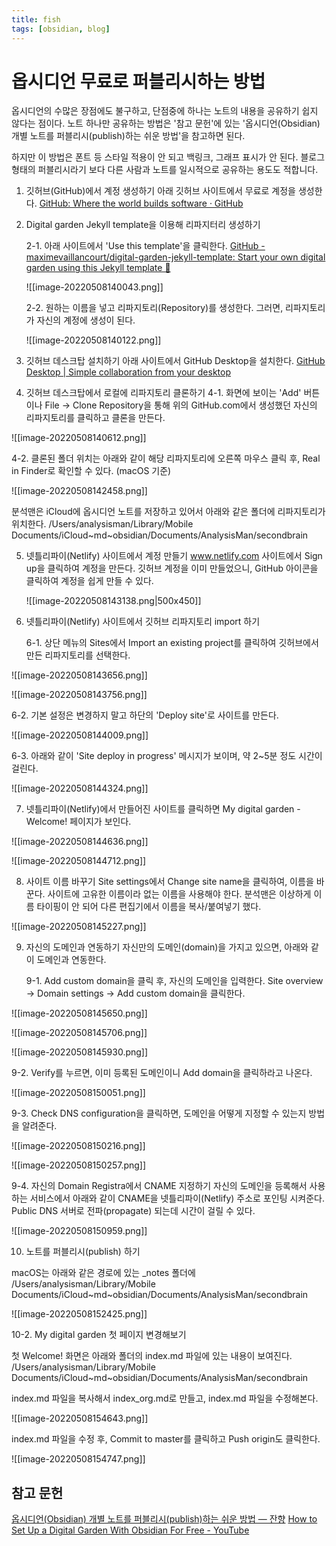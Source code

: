 ```yaml
---
title: fish
tags: [obsidian, blog]
---
```


# 옵시디언 무료로 퍼블리시하는 방법

옵시디언의 수많은 장점에도 불구하고, 단점중에 하나는 노트의 내용을 공유하기 쉽지 않다는 점이다. 노트 하나만 공유하는 방법은 '참고 문헌'에 있는 '옵시디언(Obsidian) 개별 노트를 퍼블리시(publish)하는 쉬운 방법'을 참고하면 된다.

하지만 이 방법은 폰트 등 스타일 적용이 안 되고 백링크, 그래프 표시가 안 된다. 블로그 형태의 퍼블리시라기 보다 다른 사람과 노트를 일시적으로 공유하는 용도도 적합니다.
  
1. 깃허브(GitHub)에서 계정 생성하기
   아래 깃허브 사이트에서 무료로 계정을 생성한다.
   [GitHub: Where the world builds software · GitHub](https://github.com/)
   
2. Digital garden Jekyll template을 이용해 리파지터리 생성하기
   
   2-1. 아래 사이트에서 'Use this template'을 클릭한다.
   [GitHub - maximevaillancourt/digital-garden-jekyll-template: Start your own digital garden using this Jekyll template 🌱](https://github.com/maximevaillancourt/digital-garden-jekyll-template)
   
   
   ![[image-20220508140043.png]]

   2-2. 원하는 이름을 넣고 리파지토리(Repository)를 생성한다.
   그러면, 리파지토리가 자신의 계정에 생성이 된다.
   
   ![[image-20220508140122.png]]
   
3. 깃허브 데스크탑 설치하기
   아래 사이트에서 GitHub Desktop을 설치한다.
   [GitHub Desktop | Simple collaboration from your desktop](https://desktop.github.com/)
   
4. 깃허브 데스크탑에서 로컬에 리파지토리 클론하기
   4-1. 화면에 보이는 'Add' 버튼이나 File -> Clone Repository을 통해 위의 GitHub.com에서 생성했던 자신의 리파지토리를 클릭하고 클론을 만든다.

![[image-20220508140612.png]]

   4-2. 클론된 폴더 위치는 아래와 같이 해당 리파지토리에 오른쪽 마우스 클릭 후, Real in Finder로 확인할 수 있다. (macOS 기준)

![[image-20220508142458.png]]

분석맨은 iCloud에 옵시디언 노트를 저장하고 있어서 아래와 같은 폴더에 리파지토리가 위치한다.
/Users/analysisman/Library/Mobile Documents/iCloud~md~obsidian/Documents/AnalysisMan/secondbrain


5. 넷틀리파이(Netlify) 사이트에서 계정 만들기
   www.netlify.com 사이트에서 Sign up을 클릭하여 계정을 만든다.
   깃허브 계정을 이미 만들었으니, GitHub 아이콘을 클릭하여 계정을 쉽게 만들 수 있다.
   
   ![[image-20220508143138.png|500x450]]

6. 넷틀리파이(Netlify) 사이트에서 깃허브 리파지토리 import 하기

   6-1. 상단 메뉴의 Sites에서 Import an existing project를 클릭하여 깃허브에서 만든 리파지토리를 선택한다.
   
![[image-20220508143656.png]]

![[image-20220508143756.png]]

   6-2. 기본 설정은 변경하지 말고 하단의 'Deploy site'로 사이트를 만든다.

![[image-20220508144009.png]]

  6-3. 아래와 같이 'Site deploy in progress' 메시지가 보이며, 약 2~5분 정도 시간이 걸린다.
  
![[image-20220508144324.png]]

7. 넷틀리파이(Netlify)에서 만들어진 사이트를 클릭하면 My digital garden - Welcome! 페이지가 보인다.

![[image-20220508144636.png]]

![[image-20220508144712.png]]

8. 사이트 이름 바꾸기
   Site settings에서 Change site name을 클릭하여, 이름을 바꾼다.
   사이트에 고유한 이름이라 없는 이름을 사용해야 한다.
   분석맨은 이상하게 이름 타이핑이 안 되어 다른 편집기에서 이름을 복사/붙여넣기 했다.


![[image-20220508145227.png]]

9. 자신의 도메인과 연동하기
   자신만의 도메인(domain)을 가지고 있으면, 아래와 같이 도메인과 연동한다.
   
   9-1. Add custom domain을 클릭 후, 자신의 도메인을 입력한다.
   Site overview -> Domain settings -> Add custom domain을 클릭한다.

![[image-20220508145650.png]]

![[image-20220508145706.png]]

![[image-20220508145930.png]]

  9-2. Verify를 누르면, 이미 등록된 도메인이니 Add domain을 클릭하라고 나온다.
  
  ![[image-20220508150051.png]]

  9-3. Check DNS configuration을 클릭하면, 도메인을 어떻게 지정할 수 있는지 방법을 알려준다.
  
  ![[image-20220508150216.png]]

![[image-20220508150257.png]]

 9-4. 자신의 Domain Registra에서 CNAME 지정하기
 자신의 도메인을 등록해서 사용하는 서비스에서 아래와 같이 CNAME을 넷틀리파이(Netlify) 주소로 포인팅 시켜준다.
 Public DNS 서버로 전파(propagate) 되는데 시간이 걸릴 수 있다.

![[image-20220508150959.png]]

10. 노트를 퍼블리시(publish) 하기


macOS는 아래와 같은 경로에 있는 \_notes 폴더에 
/Users/analysisman/Library/Mobile Documents/iCloud~md~obsidian/Documents/AnalysisMan/secondbrain

![[image-20220508152425.png]]


10-2. My digital garden 첫 페이지 변경해보기

첫 Welcome! 화면은 아래와 폴더의 index.md 파일에 있는 내용이 보여진다.
/Users/analysisman/Library/Mobile Documents/iCloud~md~obsidian/Documents/AnalysisMan/secondbrain

index.md 파일을 복사해서 index_org.md로 만들고, index.md 파일을 수정해본다.

![[image-20220508154643.png]]

index.md 파일을 수정 후, Commit to master를 클릭하고 Push origin도 클릭한다.


![[image-20220508154747.png]]





## 참고 문헌
[옵시디언(Obsidian) 개별 노트를 퍼블리시(publish)하는 쉬운 방법 — 잔향](https://slowdive14.tistory.com/1299848)
[How to Set Up a Digital Garden With Obsidian For Free - YouTube](https://youtu.be/kg-9n_A4Tf0)

